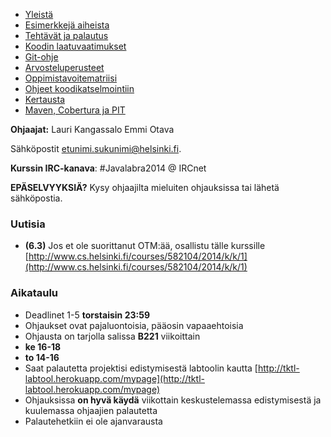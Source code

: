 ﻿* [Yleistä](ohjeet/Yleistä.md)
* [Esimerkkejä aiheista](ohjeet/Esimerkkejä-aiheista.md)
* [Tehtävät ja palautus](ohjeet/Tehtävät-ja-palautus.md)
* [Koodin laatuvaatimukset](ohjeet/Koodin-laatuvaatimukset.md)
* [Git-ohje](ohjeet/Git-ohje.md)
* [Arvosteluperusteet](ohjeet/Arvosteluperusteet.md)
* [Oppimistavoitematriisi](http://www.cs.helsinki.fi/courses/58160/matriisi)
* [Ohjeet koodikatselmointiin](ohjeet/Koodikatselmointi.md)
* [Kertausta](ohjeet/Kertausta.md)
* [Maven, Cobertura ja PIT](ohjeet/Maven-Cobertura-ja-PIT.md)

**Ohjaajat:**
Lauri Kangassalo
Emmi Otava

Sähköpostit etunimi.sukunimi@helsinki.fi.

**Kurssin IRC-kanava**: 
\#Javalabra2014 @ IRCnet

**EPÄSELVYYKSIÄ?** Kysy ohjaajilta mieluiten ohjauksissa tai lähetä sähköpostia.

### Uutisia
* **(6.3)** Jos et ole suorittanut OTM:ää, osallistu tälle kurssille [http://www.cs.helsinki.fi/courses/582104/2014/k/k/1](http://www.cs.helsinki.fi/courses/582104/2014/k/k/1)



### Aikataulu

* Deadlinet 1-5 **torstaisin 23:59**
* Ohjaukset ovat pajaluontoisia, pääosin vapaaehtoisia
* Ohjausta on tarjolla salissa **B221** viikoittain
 * **ke 16-18**
 * **to 14-16**
* Saat palautetta projektisi edistymisestä labtoolin kautta [http://tktl-labtool.herokuapp.com/mypage](http://tktl-labtool.herokuapp.com/mypage)
* Ohjauksissa **on hyvä käydä** viikottain keskustelemassa edistymisestä ja kuulemassa ohjaajien palautetta
* Palautehetkiin ei ole ajanvarausta